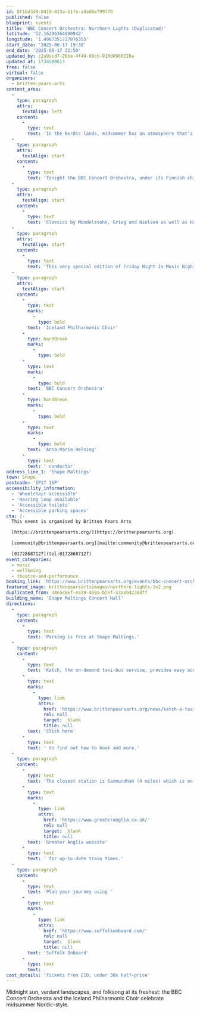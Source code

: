 ```yaml
---
id: 8f1bd348-0419-413a-b1fe-a0a08e799770
published: false
blueprint: events
title: 'BBC Concert Orchestra: Northern Lights (Duplicated)'
latitude: '52.16396364890942'
longitude: '1.4967351727076355'
start_date: '2025-06-17 19:30'
end_date: '2025-06-17 21:50'
updated_by: c2a9acd7-26be-4f49-89cb-918d0960210a
updated_at: 1738580613
free: false
virtual: false
organisers:
  - britten-pears-arts
content_area:
  -
    type: paragraph
    attrs:
      textAlign: left
    content:
      -
        type: text
        text: 'In the Nordic lands, midsummer has an atmosphere that’s all its own. Seas are as blue as the skies, and elemental landscapes come alive with greenery and colourful flowers. And of course, the sun never quite sets; it shines at midnight, and casts an enchanted glow over the dreams and festivities of a culture as ancient as Europe itself.'
  -
    type: paragraph
    attrs:
      textAlign: start
    content:
      -
        type: text
        text: 'Tonight the BBC Concert Orchestra, under its Finnish chief conductor Anna-Maria Helsing, comes together with the Iceland Philharmonic Choir (which celebrates its 75th anniversary this year) to bring some of that midsummer magic to the Aldeburgh Festival.'
  -
    type: paragraph
    attrs:
      textAlign: start
    content:
      -
        type: text
        text: 'Classics by Mendelssohn, Grieg and Nielsen as well as Hugo Alfvén’s gloriously catchy Swedish Rhapsody sit alongside some wonderful discoveries, as our Icelandic guests spin a garland of song from Iceland, Denmark and Finland. Expect to be charmed, surprised and thoroughly entertained.'
  -
    type: paragraph
    attrs:
      textAlign: start
    content:
      -
        type: text
        text: 'This very special edition of Friday Night Is Music Night will be recorded for broadcast on BBC Radio 3 on Friday 20 June.'
  -
    type: paragraph
    attrs:
      textAlign: start
    content:
      -
        type: text
        marks:
          -
            type: bold
        text: 'Iceland Philharmonic Choir'
      -
        type: hardBreak
        marks:
          -
            type: bold
      -
        type: text
        marks:
          -
            type: bold
        text: 'BBC Concert Orchestra'
      -
        type: hardBreak
        marks:
          -
            type: bold
      -
        type: text
        marks:
          -
            type: bold
        text: 'Anna-Maria Helsing'
      -
        type: text
        text: ' conductor'
address_line_1: 'Snape Maltings'
town: Snape
postcode: 'IP17 1SP'
accessibility_information:
  - 'Wheelchair accessible'
  - 'Hearing loop available'
  - 'Accessible toilets'
  - 'Accessible parking spaces'
cta: |-
  This event is organised by Britten Pears Arts

  [https://brittenpearsarts.org/](https://brittenpearsarts.org)

  [community@brittenpearsarts.org](mailto:community@brittenpearsarts.org)

  [01728687127](tel:01728687127)
event_categories:
  - music
  - wellbeing
  - theatre-and-performance
booking_link: 'https://www.brittenpearsarts.org/events/bbc-concert-orchestra-northern-lights'
featured_image: brittenpearsartsimages/northern-lights-3x2.png
duplicated_from: 34eac8ef-ea39-469a-b2ef-a32eb4236dff
building_name: 'Snape Maltings Concert Hall'
directions:
  -
    type: paragraph
    content:
      -
        type: text
        text: 'Parking is free at Snape Maltings.'
  -
    type: paragraph
    content:
      -
        type: text
        text: 'Katch, the on-demand taxi-bus service, provides easy access to Snape Maltings, connecting it to the towns of Framlingham, Parham, Hacheston, Wickham Market, Wickham Market Railway Station at Campsea Ashe, and Tunstall. '
      -
        type: text
        marks:
          -
            type: link
            attrs:
              href: 'https://www.brittenpearsarts.org/news/katch-a-taxi-bus-to-snape-maltings'
              rel: null
              target: _blank
              title: null
        text: 'Click here'
      -
        type: text
        text: ' to find out how to book and more.'
  -
    type: paragraph
    content:
      -
        type: text
        text: 'The closest station is Saxmundham (4 miles) which is on the East Suffolk Ipswich on the Lowestoft train line. Wickham Market station (6 miles) is located in Campsea Ash on the same line. Visit the '
      -
        type: text
        marks:
          -
            type: link
            attrs:
              href: 'https://www.greateranglia.co.uk/'
              rel: null
              target: _blank
              title: null
        text: 'Greater Anglia website'
      -
        type: text
        text: ' for up-to-date train times.'
  -
    type: paragraph
    content:
      -
        type: text
        text: 'Plan your journey using '
      -
        type: text
        marks:
          -
            type: link
            attrs:
              href: 'https://www.suffolkonboard.com/'
              rel: null
              target: _blank
              title: null
        text: 'Suffolk Onboard'
      -
        type: text
        text: .
cost_details: 'Tickets from £10; under 30s half-price'
---
```

Midnight sun, verdant landscapes, and folksong at its freshest: the BBC Concert Orchestra and the Iceland Philharmonic Choir celebrate midsummer Nordic-style.